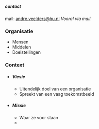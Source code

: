 ##### contact
mail: andre.veelders@hu.nl
*Vooral via mail.* 
 
 


### Organisatie
- Mensen
- Middelen
- Doelstellingen

### Context
  - ##### Viesie
	  - Uitendelijk doel van een organisatie
	  - Spreekt van een vaag toekomstbeeld
- ##### Missie
   - Waar ze voor staan
   - 
  